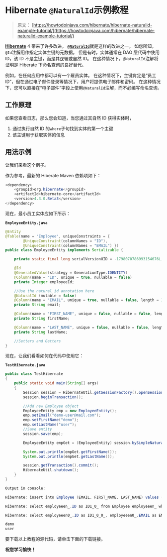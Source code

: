 # Hibernate `@NaturalId`示例教程

> 原文： [https://howtodoinjava.com/hibernate/hibernate-naturalid-example-tutorial/](https://howtodoinjava.com/hibernate/hibernate-naturalid-example-tutorial/)

[**Hibernate**](//howtodoinjava.com/hibernate-tutorials/ "hibernate tutorial") 4 带来了许多改进， [**`@NaturalId`**](http://docs.jboss.org/hibernate/orm/4.0/javadocs/org/hibernate/annotations/NaturalId.html "NaturalId")就是这样的改进之一。 如您所知，`@Id`注解用作指定实体主键的元数据。 但是有时，实体通常在 DAO 层代码中使用 ID，该 ID 不是主键，而是其逻辑或自然 ID。 在这种情况下，`@NaturalId`注解将证明是 Hiberate 下命名查询的良好替代。

例如，在任何应用中都可以有一个雇员实体。 在这种情况下，主键肯定是“员工 ID”，但在通过电子邮件登录等情况下，用户将提供电子邮件和密码。 在这种情况下，您可以直接在“电子邮件”字段上使用`@NaturalId`注解，而不必编写命名查询。

## 工作原理

如果您查看日志，那么您会知道，当您通过其自然 ID 获得实体时，

1.  通过执行自然 ID 的`where`子句找到实体的第一个主键
2.  该主键用于获取实体的信息

## 用法示例

让我们来看这个例子。

作为参考，最新的 Hiberate Maven 依赖项如下：

```java
<dependency>
	<groupId>org.hibernate</groupId>
	<artifactId>hibernate-core</artifactId>
	<version>4.3.0.Beta3</version>
</dependency>

```

现在，最小员工实体应如下所示：

**`EmployeeEntity.java`**

```java
@Entity
@Table(name = "Employee", uniqueConstraints = {
		@UniqueConstraint(columnNames = "ID"),
		@UniqueConstraint(columnNames = "EMAIL") })
public class EmployeeEntity implements Serializable {

	private static final long serialVersionUID = -1798070786993154676L;

	@Id
	@GeneratedValue(strategy = GenerationType.IDENTITY)
	@Column(name = "ID", unique = true, nullable = false)
	private Integer employeeId;

	//Use the natural id annotation here
	@NaturalId (mutable = false)
	@Column(name = "EMAIL", unique = true, nullable = false, length = 100)
	private String email;

	@Column(name = "FIRST_NAME", unique = false, nullable = false, length = 100)
	private String firstName;

	@Column(name = "LAST_NAME", unique = false, nullable = false, length = 100)
	private String lastName;

	//Setters and Getters
}

```

现在，让我们看看如何在代码中使用它：

**`TestHibernate.java`**

```java
public class TestHibernate
{
	public static void main(String[] args) 
	{
		Session session = HibernateUtil.getSessionFactory().openSession();
		session.beginTransaction();

		//Add new Employee object
		EmployeeEntity emp = new EmployeeEntity();
		emp.setEmail("demo-user@mail.com");
		emp.setFirstName("demo");
		emp.setLastName("user");
		//Save entity
		session.save(emp);

		EmployeeEntity empGet = (EmployeeEntity) session.bySimpleNaturalId( EmployeeEntity.class ).load( "demo-user@mail.com" );

		System.out.println(empGet.getFirstName());
		System.out.println(empGet.getLastName());

		session.getTransaction().commit();
		HibernateUtil.shutdown();
	}
}

Output in console:

Hibernate: insert into Employee (EMAIL, FIRST_NAME, LAST_NAME) values (?, ?, ?)

Hibernate: select employeeen_.ID as ID1_0_ from Employee employeeen_ where employeeen_.EMAIL=?

Hibernate: select employeeen0_.ID as ID1_0_0_, employeeen0_.EMAIL as EMAIL2_0_0_, employeeen0_.FIRST_NAME as FIRST3_0_0_, employeeen0_.LAST_NAME as LAST4_0_0_ from Employee employeeen0_ where employeeen0_.ID=?

demo
user

```

要下载以上教程的源代码，请单击下面的下载链接。


**祝您学习愉快！**